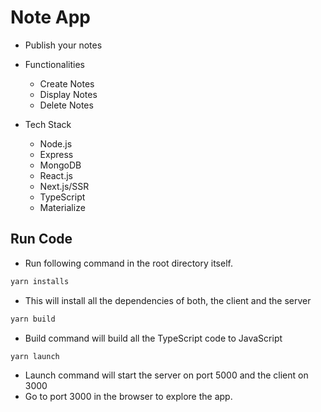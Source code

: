 # Note App

- Publish your notes

- Functionalities   
    - Create Notes
    - Display Notes
    - Delete Notes

- Tech Stack
    - Node.js
    - Express
    - MongoDB
    - React.js
    - Next.js/SSR
    - TypeScript
    - Materialize

## Run Code

- Run following command in the root directory itself.

```sh
yarn installs
```
- This will install all the dependencies of both, the client and the server

```sh
yarn build
```
- Build command will build all the TypeScript code to JavaScript

```
yarn launch
```
- Launch command will start the server on port 5000 and the client on 3000
- Go to port 3000 in the browser to explore the app.